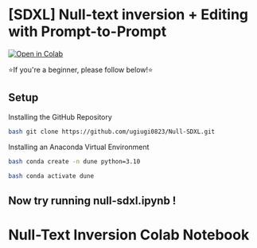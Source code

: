 # [SDXL] Null-text inversion + Editing with Prompt-to-Prompt

<a href="https://colab.research.google.com/drive/1OQin2J0HZPdhWiGeW_DKS4cE77otrxZz?usp=sharing">
  <img src="https://colab.research.google.com/assets/colab-badge.svg"
      alt="Open in Colab"
  />
</a>





⭐️If you're a beginner, please follow below!⭐️
## Setup

Installing the GitHub Repository
```bash
bash git clone https://github.com/ugiugi0823/Null-SDXL.git
```

Installing an Anaconda Virtual Environment
```bash
bash conda create -n dune python=3.10
```
```bash
bash conda activate dune
```


## Now try running null-sdxl.ipynb  !



# Null-Text Inversion Colab Notebook

